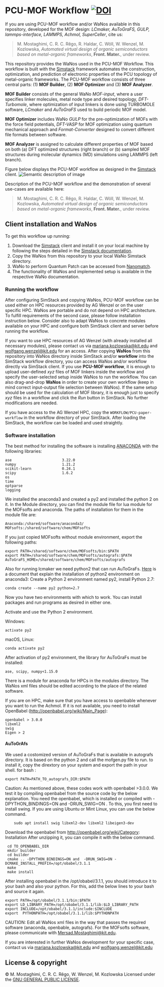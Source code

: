 # PCU-MOF Workflow  [![DOI](https://zenodo.org/badge/DOI/10.5281/zenodo.5888905.svg)](https://doi.org/10.5281/zenodo.5888905)
If you are using PCU-MOF workflow and/or WaNos available in this repository, developed for the MOF design: *LCmaker, AuToGraFS, GULP, lammps-interface,
LAMMPS, Achmol, SuperCeller*, cite us:
>M. Mostaghimi, C. R. C. Rêgo, R. Haldar, C. Wöll, W. Wenzel, M. Kozlowska, *Automated virtual design of organic semiconductors based on metal-organic frameworks*, **Front. Mater.**, under review.


This repository provides the WaNos used in the PCU-MOF Workflow. This workflow is built with the [Simstack](https://www.simstack.de/) framework automates the construction, optimization, and prediction of electronic properties of the PCU topology of metal-organic frameworks. The PCU-MOF workflow consists of three central parts: (1) **MOF Builder**, (2) **MOF Optimizer** and (3) **MOF Analyzer**. 

**MOF Builder** consists of the general WaNo *MOF-input*, where a user specifies linker molecules, metal node type and desired topology, *DFT-Turbomole*, where
optimization of input linkers is done using TURBOMOLE software, *LCmaker* and *AuToGraFS* used to build periodic MOF model. 

**MOF Optimizer** includes WaNo *GULP* for the pre-optimization of MOFs with the force field potentials, *DFT-VASP* for MOF optimization using quantum mechanical approach and *Format-Converter* designed to convert different file formats between software. 

**MOF Analyzer** is assigned to calculate different properties of MOF based on both (a) DFT optimized structures (right branch) or (b) sampled MOF structures during molecular dynamics (MD) simulations using LAMMPS (left branch).

Figure below displays the PCU-MOF workflow as designed in the [Simstack](https://www.simstack.de/) client.
![Semantic description of image](workflow.png)

Description of the PCU-MOF workflow and the demonstration of several use-cases are available here:
>M. Mostaghimi, C. R. C. Rêgo, R. Haldar, C. Wöll, W. Wenzel, M. Kozlowska, *Automated virtual design of organic semiconductors based on metal-organic frameworks*, **Front. Mater.**, under review.

## Client installation and WaNos

To get this workflow up running: 
 1. Download the [Simstack](https://www.simstack.de/) client and install it on your local machine by following the steps detailed in the [Simstack documentation](https://simstack.readthedocs.io/en/latest/installation/index.html). 
 3. Copy the WaNos from this repository to your local WaNo Simstack directory.
 4. WaNo to perform Quantum Patch can be accessed from [Nanomatch](https://www.nanomatch.de/virtual-lab/virtual-design-tools/quantumpatch/). 
 5. The functionality of WaNos and implemented setup is available in the respective WaNo documentation.

### Running the workflow
After configuring SimStack and copying WaNos, PCU-MOF workflow can be used either on HPC resources provided by AG Wenzel or on the user specific HPC. WaNos are portable and do not depend on HPC architecture. To fulfill requirements of the second case, please follow installation instruction below. Consider also to adapt WaNos to concrete modules available on your HPC and configure both SimStack client and server before running the workflow.

If you want to use HPC resources of AG Wenzel (with already installed all necessary modules), please contact us via mariana.kozlowska@kit.edu and wolfgang.wenzel@kit.edu for an access. After copying **WaNos** from this repository into WaNos directory inside SimStack and/or **workflow** into the SimStack workflow directory, you can access WaNos and/or workflow directly via SimStack client. If you use **PCU-MOF workflow**, it is enough to upload user-defined *xyz* files of MOF linkers inside the workflow and specify the user-selected setup inside WaNos to run the workflow. You can also drag-and-drop **WaNos** in order to create your own workflow (keep in mind correct input-output file selection between WaNos). If the same setup should be used for the calculation of MOF library, it is enough just to specify *xyz* files in a workflow and click the *Run* button in SimStack. No further modifications are needed.

If you have access to the AG Wenzel HPC, copy the `WORKFLOW/PCU-paper-workflow` in the workflow directory of your SimStack. After loading the SimStack, the workflow can be loaded and used straightly.

### Software installation
The best method for installing the software is installing [ANACONDA](https://docs.anaconda.com/anaconda/install/index.html) with the following libraries:

```
ase                       3.22.0
numpy                     1.21.2
scikit-learn              0.24.1
scipy                     1.6.2
os
time 
optparse
logging
```
We installed the anaconda3 and created a py2 and installed the python 2 on it. In the Module directory, you can find the module file for lua module for the MOFsofts and anaconda. The paths of installation for them in the module file are:
 
```
Anaconda:/shared/software/anaconda3/
MOFsofts:/shared/software/chem/MOFsofts
```

If you just copied MOFsofts without module environment, export the following paths:

```
export PATH=/shared/software/chem/MOFsofts/bin:$PATH
export PATH=/shared/software/chem/MOFsofts/autografs:$PATH
AuToGraFS_HOME=/shared/software/chem/MOFsofts/autografs
```

Also for running lcmaker we need python2 that can run AuToGraFs. [Here](https://docs.anaconda.com/anaconda/user-guide/tasks/switch-environment/) is a document that explain the installation of python2 environment on anaconda3:
Create a Python 2 environment named py2, install Python 2.7:

```
conda create --name py2 python=2.7
```

Now you have two environments with which to work. You can install packages and run programs as desired in either one.

Activate and use the Python 2 environment.

Windows:

```
activate py2
```

macOS, Linux:

```
conda activate py2
```

After activation of py2 environment, the library for AuToGraFs must be installed:

```
ase, scipy, numpy<1.15.0
```

There is a module for anaconda for HPCs in the modules directory. The WaNos xml files should be edited according to the place of the related software. 

If you are on HPC, make sure that you have access to openbable whenever you want to run the Achmol.
If it is not available, you need to install OpenBabel (http://openbabel.org/wiki/Main_Page):

```
openbabel > 3.0.0
libxml2
swig
Eigen > 2
```
#### AuToGrAfs
We used a costomized version of AuToGraFs that is available in autografs directory. It is based on the python 2 and call the mofgen.py file to run. to install it, copy the dirextory on your system and export the path in your shell. for bash :

```
export PATH=PATH_TO_autografs_DIR:$PATH
```

Caution:
As mentioned above, these codes work with openbabel >3.0.0. We test it by compiling openbabel from the source code by the below explanation.
You need the openbabel, which is installed or compiled with -DPYTHON_BINDINGS=ON and  -DRUN_SWIG=ON . To this, you first need to install swing. If you are using Ubuntu or Mint Linux, you can use the below command.

        sudo apt install swig libxml2-dev libxml2 libeigen3-dev 

Download the openbabel from http://openbabel.org/wiki/Category:
Installation
After unzipping it, you can compile it with the below command.

```
 cd TO_OPENBABEL_DIR
 mkdir builder
 cd builder
 cmake .. -DPYTHON_BINDINGS=ON and  -DRUN_SWIG=ON -DCMAKE_INSTALL_PREFIX=/opt/obabel/3.1.1
 make
 make install
```

After installing openbabel in the /opt/obabel/3.1.1, you should introduce it to your bash and also your python. For this, add the below lines to your bash and source it again.

```
export PATH=/opt/obabel/3.1.1/bin:$PATH
export LD_LIBRARY_PATH=/opt/obabel/3.1.1/lib:$LD_LIBRARY_PATH
export INCLUDE=/opt/obabel/3.1.1/include:$INCLUDE
export  PYTHONPATH=/opt/obabel/3.1.1/lib:$PYTHONPATH
```

CAUTION:
Edit all WaNos xml files in the way that passes the required software (anaconda, openbable, autografs).
For the MOFsofts software, please communicate with Mersad.Mostaghimi@kit.edu.

If you are interested in further WaNos development for your specific case, contact us via mariana.kozlowska@kit.edu and wolfgang.wenzel@kit.edu

## License & copyright
© M. Mostaghimi, C. R. C. Rêgo, W. Wenzel, M. Kozlowska
Licensed under the [GNU GENERAL PUBLIC LICENSE](LICENSE).
